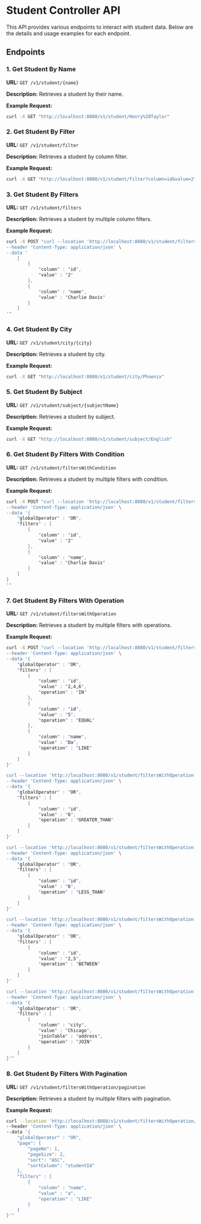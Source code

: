 # Student Controller API

This API provides various endpoints to interact with student data. Below are the details and usage examples for each endpoint.

## Endpoints

### 1. Get Student By Name

**URL:** `GET /v1/student/{name}`

**Description:** Retrieves a student by their name.

**Example Request:**
```sh
curl -X GET "http://localhost:8080/v1/student/Henry%20Taylor"
```

### 2. Get Student By Filter

**URL:** `GET /v1/student/filter`

**Description:** Retrieves a student by column filter.

**Example Request:**
```sh
curl -X GET "http://localhost:8080/v1/student/filter?column=id&value=2""
```

### 3. Get Student By Filters

**URL:** `GET /v1/student/filters`

**Description:** Retrieves a student by multiple column filters.

**Example Request:**
```sh
curl -X POST "curl --location 'http://localhost:8080/v1/student/filters' \
--header 'Content-Type: application/json' \
--data '
    [
        {
            "column" : "id",
            "value" : "2"
        },
        {
            "column" : "name",
            "value" : "Charlie Davis"
        }
    ]
'"
```

### 4. Get Student By City

**URL:** `GET /v1/student/city/{city}`

**Description:** Retrieves a student by city.

**Example Request:**
```sh
curl -X GET "http://localhost:8080/v1/student/city/Phoenix"
```

### 5. Get Student By Subject

**URL:** `GET /v1/student/subject/{subjectName}`

**Description:** Retrieves a student by subject.

**Example Request:**
```sh
curl -X GET "http://localhost:8080/v1/student/subject/English"
```

### 6. Get Student By Filters With Condition

**URL:** `GET /v1/student/filtersWithCondition`

**Description:** Retrieves a student by multiple filters with condition.

**Example Request:**
```sh
curl -X POST "curl --location 'http://localhost:8080/v1/student/filtersWithCondition' \
--header 'Content-Type: application/json' \
--data '{
    "globalOperator" : "OR",
    "filters" : [
        {
            "column" : "id",
            "value" : "2"
        },
        {
            "column" : "name",
            "value" : "Charlie Davis"
        }
    ]
}
'"
```

### 7. Get Student By Filters With Operation

**URL:** `GET /v1/student/filtersWithOperation`

**Description:** Retrieves a student by multiple filters with operations.

**Example Request:**
```sh
curl -X POST "curl --location 'http://localhost:8080/v1/student/filtersWithOperation' \
--header 'Content-Type: application/json' \
--data '{
    "globalOperator" : "OR",
    "filters" : [
        {
            "column" : "id",
            "value" : "2,4,6",
            "operation" : "IN"
        },
        {
            "column" : "id",
            "value" : "5",
            "operation" : "EQUAL"
        },
        {
            "column" : "name",
            "value" : "Da",
            "operation" : "LIKE"
        }
    ]
}'

curl --location 'http://localhost:8080/v1/student/filtersWithOperation' \
--header 'Content-Type: application/json' \
--data '{
    "globalOperator" : "OR",
    "filters" : [
        {
            "column" : "id",
            "value" : "6",
            "operation" : "GREATER_THAN"
        }
    ]
}'

curl --location 'http://localhost:8080/v1/student/filtersWithOperation' \
--header 'Content-Type: application/json' \
--data '{
    "globalOperator" : "OR",
    "filters" : [
        {
            "column" : "id",
            "value" : "6",
            "operation" : "LESS_THAN"
        }
    ]
}'

curl --location 'http://localhost:8080/v1/student/filtersWithOperation' \
--header 'Content-Type: application/json' \
--data '{
    "globalOperator" : "OR",
    "filters" : [
        {
            "column" : "id",
            "value" : "2,5",
            "operation" : "BETWEEN"
        }
    ]
}'

curl --location 'http://localhost:8080/v1/student/filtersWithOperation' \
--header 'Content-Type: application/json' \
--data '{
    "globalOperator" : "OR",
    "filters" : [
        {
            "column" : "city",
            "value" : "Chicago",
            "joinTable" : "address",
            "operation" : "JOIN"
        }
    ]
}'"
```

### 8. Get Student By Filters With Pagination

**URL:** `GET /v1/student/filtersWithOperation/pagination`

**Description:** Retrieves a student by multiple filters with pagination.

**Example Request:**
```sh
curl --location 'http://localhost:8080/v1/student/filtersWithOperation/pagination' \
--header 'Content-Type: application/json' \
--data '{
    "globalOperator" : "OR",
    "page": {
        "pageNo": 1,
        "pageSize": 2,
        "sort": "ASC",
        "sortColumn": "studentId"
    },
    "filters" : [
        {
            "column" : "name",
            "value" : "a",
            "operation" : "LIKE"
        }
    ]
}'"
```

